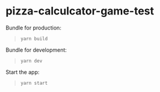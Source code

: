 # pizza-calculcator-game-test

Bundle for production:
> `yarn build`

Bundle for development:
> `yarn dev`

Start the app:
> `yarn start`
